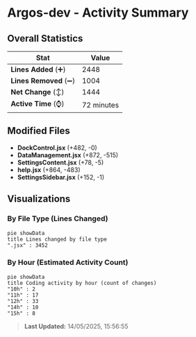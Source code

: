 # Argos-dev - Activity Summary 

## Overall Statistics

| Stat                   | Value                                                             |
| ---------------------- | ----------------------------------------------------------------- |
| **Lines Added** (➕)   | 2448                                          |
| **Lines Removed** (➖) | 1004                                        |
| **Net Change** (↕)    | 1444                |
| **Active Time** (⌚)   | 72 minutes |


## Modified Files
- **DockControl.jsx** (+482, -0)
- **DataManagement.jsx** (+872, -515)
- **SettingsContent.jsx** (+78, -5)
- **help.jsx** (+864, -483)
- **SettingsSidebar.jsx** (+152, -1)

## Visualizations

### By File Type (Lines Changed)

```mermaid
pie showData
title Lines changed by file type
".jsx" : 3452
```

### By Hour (Estimated Activity Count)

```mermaid
pie showData
title Coding activity by hour (count of changes)
"10h" : 2
"11h" : 17
"12h" : 33
"14h" : 10
"15h" : 8
```


> **Last Updated:** 14/05/2025, 15:56:55